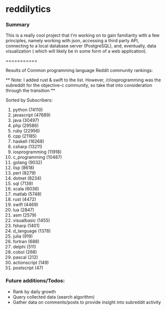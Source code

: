 reddilytics
===========

### Summary

This is a really cool project that I'm working on to gain familiarity with a few principles, namely working with json,
accessing a third party API, connecting to a local database server (PostgreSQL), and, eventually, data visualization (
which will likely be in some form of a web application). 

===========


Results of Common programming language Reddit community rankings: 


** Note: I added rust & swift to the list.  However, /r/iosprogramming was the subreddit for the objective-c community, so take that into consideration through the transition **

Sorted by Subscribers: 

1. python (74110)
2. javascript (47689)
3. java (30497)
4. php (29586)
5. ruby (22956)
6. cpp (21185)
7. haskell (16268)
8. csharp (13211)
9. iosprogramming (11918)
10. c_programming (10487)
11. golang (9032)
12. lisp (8618)
13. perl (8279)
14. dotnet (8234)
15. sql (7139)
16. scala (6036)
17. matlab (5748)
18. rust (4472)
19. swift (4469)
20. lua (2847)
21. asm (2579)
22. visualbasic (1455)
23. fsharp (1401)
24. d_language (1378)
25. julia (919)
26. fortran (688)
27. delphi (511)
28. cobol (268)
29. pascal (212)
30. actionscript (149)
31. postscript (47)


### Future additions/Todos:

 - Rank by daily growth
 - Query collected data (search algorithm)
 - Gather data on comments/posts to provide insight into subreddit activity
